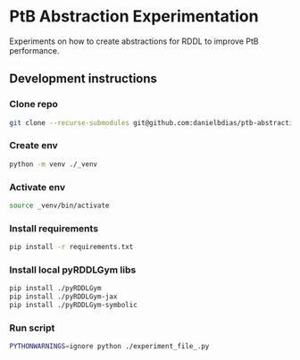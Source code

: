 # PtB Abstraction Experimentation

Experiments on how to create abstractions for RDDL to improve PtB performance.

## Development instructions

### Clone repo

```sh
git clone --recurse-submodules git@github.com:danielbdias/ptb-abstraction-experimentation.git
```

### Create env 
```sh
python -m venv ./_venv
```

### Activate env 
```sh
source _venv/bin/activate
```

### Install requirements
```sh
pip install -r requirements.txt
```

### Install local pyRDDLGym libs
```sh
pip install ./pyRDDLGym
pip install ./pyRDDLGym-jax
pip install ./pyRDDLGym-symbolic
```

### Run script
```sh
PYTHONWARNINGS=ignore python ./experiment_file_.py
``````
